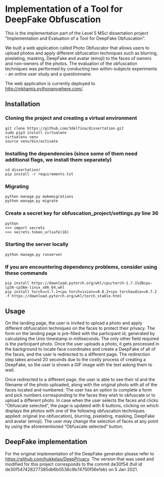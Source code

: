 # Implementation of a Tool for DeepFake Obfuscation
This is the implementation part of the Level 5 MSci dissertation project "Implementation and Evaluation of a Tool for DeepFake Obfuscation".

We built a web application called Photo Obfuscator that allows users to upload photos and apply different obfuscation techniques such as blurring, pixelating, masking, DeepFake and avatar (emoji) to the faces of owners and non-owners of the photos.  The evaluation of the obfuscation techniques was performed by conducting two within-subjects experiments - an online user study and a questionnaire.

The web application is currently deployed to http://mkhamis.pythonanywhere.com/.

## Installation
### Cloning the project and creating a virtual environment
    git clone https://github.com/3delfina/dissertation.git
    sudo pip3 install virtualenv
    virtualenv venv
    source venv/bin/activate
### Installing the dependencies (since some of them need additional flags, we install them separately)
    cd dissertation/
    pip install -r requirements.txt
### Migrating  
    python manage.py makemigrations
    python manage.py migrate
    
### Create a secret key for obfuscation_project/settings.py line 36
    python
    >>> import secrets
    >>> secrets.token_urlsafe(16)

### Starting the server locally
	python manage.py runserver
	
### If you are encountering dependency problems, consider using these commands 
    pip install https://download.pytorch.org/whl/cpu/torch-1.7.1%2Bcpu-cp36-cp36m-linux_x86_64.whl
    pip install torch==1.7.1+cpu torchvision==0.8.2+cpu torchaudio==0.7.2 -f https://download.pytorch.org/whl/torch_stable.html

## Usage
On the landing page, the user is invited to upload a photo and apply different obfuscation techniques on the faces to protect their privacy. The form on the landing page is pre-filled with the participant id, generated by calculating the Unix timestamp in milliseconds. The only other field required is the participant photo. Once the user uploads a photo, it gets processed in the background to locate face coordinates and create a DeepFake of all of the faces, and the user is redirected to a different page. The redirection step takes around 20 seconds due to the costly process of creating a DeepFake, so the user is shown a GIF image with the text asking them to wait.

Once redirected to a different page, the user is able to see their id and the filename of the photo uploaded, along with the original photo with all of the faces located and numbered. The user has an option to complete a form and pick numbers corresponding to the faces they wish to obfuscate or to upload a different photo. In case when the user selects the faces and clicks “Obfuscate selected”, the page is updated with 6 buttons, clicking on which displays the photos with one of the following obfuscation techniques applied: original (no obfuscation), blurring, pixelating, masking, DeepFake and avatar (emoji). The user may change the selection of faces at any point by using the aforementioned “Obfuscate selected” button.

## DeepFake implementation
For the original implementation of the DeepFake generator please refer to https://github.com/hukkelas/DeepPrivacy.
The version that was used and modified for this project corresponds to the commit de30f54 (full id de30f547428277385db6b0536c9b74750f56e1eb) on 5 Jan 2021.
